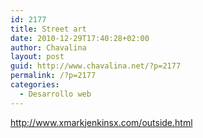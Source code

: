 ```yaml
---
id: 2177
title: Street art
date: 2010-12-29T17:40:28+02:00
author: Chavalina
layout: post
guid: http://www.chavalina.net/?p=2177
permalink: /?p=2177
categories:
  - Desarrollo web
---
```

http://www.xmarkjenkinsx.com/outside.html
